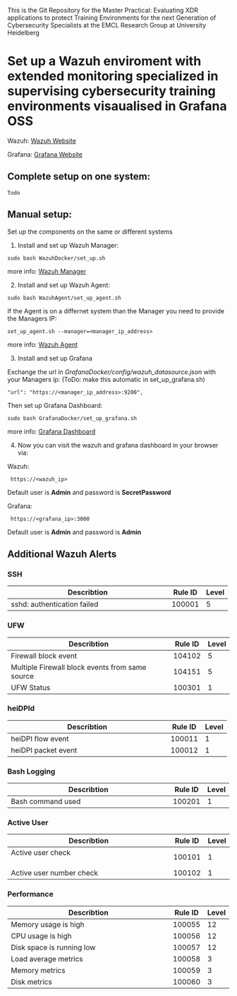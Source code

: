 This is the Git Repository for the Master Practical:
Evaluating XDR applications to protect Training Environments for the next Generation of Cybersecurity Specialists
at the EMCL Research Group at University Heidelberg

# Set up a Wazuh enviroment with extended monitoring specialized in supervising cybersecurity training environments visaualised in Grafana OSS

Wazuh:    [Wazuh Website](https://wazuh.com/)

Grafana:  [Grafana Website](https://grafana.com/)


## Complete setup on one system:
```
Todo
```

## Manual setup:

Set up the components on the same or different systems

1) Install and set up Wazuh Manager:
```
sudo bash WazuhDocker/set_up.sh
```
more info: [Wazuh Manager](https://github.com/FeDaas/Master-Practical-Evaluating-XDR-applications/tree/main/WazuhDocker)

2) Install and set up Wazuh Agent:
```
sudo bash WazuhAgent/set_up_agent.sh
```
If the Agent is on a differnet system than the Manager you need to provide the Managers IP:
```
set_up_agent.sh --manager=<manager_ip_address>
```

more info: [Wazuh Agent](https://github.com/FeDaas/Master-Practical-Evaluating-XDR-applications/tree/main/WazuhAgent)

3) Install and set up Grafana

Exchange the url in *GrafanaDocker/config/wazuh_datasource.json* with your Managers ip: (ToDo: make this automatic in set_up_grafana.sh)
```
"url": "https://<manager_ip_address>:9200",
```
Then set up Grafana Dashboard:
```
sudo bash GrafanaDocker/set_up_grafana.sh
```
more info: [Grafana Dashboard](https://github.com/FeDaas/Master-Practical-Evaluating-XDR-applications/tree/main/GrafanaDocker) 

4) Now you can visit the wazuh and grafana dashboard in your browser via:

Wazuh:
```
 https://<wazuh_ip>
```
Default user is **Admin** and password is **SecretPassword** 

Grafana:
```
 https://<grafana_ip>:3000
```
Default user is **Admin** and password is **Admin** 


## Additional Wazuh Alerts

### SSH

| Describtion      | Rule ID      | Level |
| ------------- | ------------- | ------|
| sshd: authentication failed &nbsp;&nbsp;&nbsp;&nbsp;&nbsp;&nbsp;&nbsp;&nbsp;&nbsp;&nbsp;&nbsp;&nbsp;&nbsp;&nbsp;&nbsp;&nbsp;&nbsp;&nbsp;&nbsp;&nbsp;&nbsp;&nbsp;&nbsp;&nbsp;&nbsp;&nbsp;&nbsp;&nbsp;&nbsp;&nbsp;&nbsp;&nbsp;&nbsp;&nbsp;| 100001 | 5 |

### UFW

| Describtion      | Rule ID      | Level |
| ------------- | ------------- | ------|
| Firewall block event | 104102 | 5 |
| Multiple Firewall block events from same source | 104151 | 5 |
| UFW Status | 100301 | 1 |

### heiDPId

| Describtion      | Rule ID      | Level |
| ------------- | ------------- | ------|
| heiDPI flow event &nbsp;&nbsp;&nbsp;&nbsp;&nbsp;&nbsp;&nbsp;&nbsp;&nbsp;&nbsp;&nbsp;&nbsp;&nbsp;&nbsp;&nbsp;&nbsp;&nbsp;&nbsp;&nbsp;&nbsp;&nbsp;&nbsp;&nbsp;&nbsp;&nbsp;&nbsp;&nbsp;&nbsp;&nbsp;&nbsp;&nbsp;&nbsp;&nbsp;&nbsp;&nbsp;&nbsp;&nbsp;&nbsp;&nbsp;&nbsp;&nbsp;&nbsp;&nbsp;&nbsp;&nbsp;&nbsp;&nbsp;&nbsp;&nbsp; | 100011 | 1 |
| heiDPI packet event | 100012 | 1 |

### Bash Logging

| Describtion      | Rule ID      | Level |
| ------------- | ------------- | ------|
| Bash command used &nbsp;&nbsp;&nbsp;&nbsp;&nbsp;&nbsp;&nbsp;&nbsp;&nbsp;&nbsp;&nbsp;&nbsp;&nbsp;&nbsp;&nbsp;&nbsp;&nbsp;&nbsp;&nbsp;&nbsp;&nbsp;&nbsp;&nbsp;&nbsp;&nbsp;&nbsp;&nbsp;&nbsp;&nbsp;&nbsp;&nbsp;&nbsp;&nbsp;&nbsp;&nbsp;&nbsp;&nbsp;&nbsp;&nbsp;&nbsp;&nbsp;&nbsp;&nbsp;&nbsp;| 100201 | 1 |


### Active User

| Describtion      | Rule ID      | Level |
| ------------- | ------------- | ------|
| Active user check &nbsp;&nbsp;&nbsp;&nbsp;&nbsp;&nbsp;&nbsp;&nbsp;&nbsp;&nbsp;&nbsp;&nbsp;&nbsp;&nbsp;&nbsp;&nbsp;&nbsp;&nbsp;&nbsp;&nbsp;&nbsp;&nbsp;&nbsp;&nbsp;&nbsp;&nbsp;&nbsp;&nbsp;&nbsp;&nbsp;&nbsp;&nbsp;&nbsp;&nbsp;&nbsp;&nbsp;&nbsp;&nbsp;&nbsp;&nbsp;&nbsp;&nbsp;&nbsp;&nbsp;&nbsp;&nbsp;&nbsp;&nbsp;&nbsp;&nbsp;| 100101 | 1 |
| Active user number check | 100102 | 1 |

### Performance

| Describtion      | Rule ID      | Level |
| ------------- | ------------- | ------|
| Memory usage is high &nbsp;&nbsp;&nbsp;&nbsp;&nbsp;&nbsp;&nbsp;&nbsp;&nbsp;&nbsp;&nbsp;&nbsp;&nbsp;&nbsp;&nbsp;&nbsp;&nbsp;&nbsp;&nbsp;&nbsp;&nbsp;&nbsp;&nbsp;&nbsp;&nbsp;&nbsp;&nbsp;&nbsp;&nbsp;&nbsp;&nbsp;&nbsp;&nbsp;&nbsp;&nbsp;&nbsp;&nbsp;&nbsp;&nbsp;&nbsp;&nbsp;&nbsp;| 100055 | 12 |
| CPU usage is high | 100056 | 12 |
| Disk space is running low | 100057 | 12 |
| Load average metrics | 100058 | 3 |
| Memory metrics | 100059 | 3 |
| Disk metrics | 100060 | 3 |








